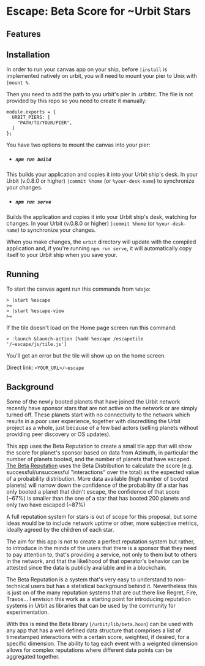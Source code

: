 # Escape: Beta Score for \~Urbit Stars

<!-- [![Header](/images/beta.png)]()

[Video Demo]() -->

## Features


## Installation

In order to run your canvas app on your ship, before `|install` is implemented natively on urbit, you will need to mount your pier to Unix with `|mount %`.

Then you need to add the path to you urbit's pier in .urbitrc. The file is not provided by this repo so you need to create it manually:

```
module.exports = {
  URBIT_PIERS: [
    "PATH/TO/YOUR/PIER",
  ]
};
```

You have two options to mount the canvas into your pier:

- ##### `npm run build`

This builds your application and copies it into your Urbit ship's desk. In your Urbit (v.0.8.0 or higher) `|commit %home` (or `%your-desk-name`) to synchronize your changes.

- ##### `npm run serve`

Builds the application and copies it into your Urbit ship's desk, watching for changes. In your Urbit (v.0.8.0 or higher) `|commit %home` (or `%your-desk-name`) to synchronize your changes.

When you make changes, the `urbit` directory will update with the compiled application and, if you're running `npm run serve`, it will automatically copy itself to your Urbit ship when you save your.

## Running

To start the canvas agent run this commands from `%dojo`:
```
> |start %escape
>=
> |start %escape-view
>=
```

If the tile doesn't load on the Home page screen run this command:

```
> :launch &launch-action [%add %escape /escapetile '/~escape/js/tile.js']
```
<!-- <img src="/images/tile.png" width="180"> -->

You'll get an error but the tile will show up on the home screen.

Direct link: `<YOUR_URL>/~escape`

## Background

Some of the newly booted planets that have joined the Urbit network recently have sponsor stars that are not active on the network or are simply turned off. These planets start with no connectivity to the network which results in a poor user experience, together with discrediting the Urbit project as a whole, just because of a few bad actors (selling planets without providing peer discovery or OS updates).

This app uses the Beta Reputation to create a small tile app that will show the score for planet's sponsor based on data from Azimuth, in particular the number of planets booted, and the number of planets that have escaped. [The Beta Reputation](https://www.csee.umbc.edu/~msmith27/readings/public/josang-2002a.pdf) uses the Beta Distribution to calculate the score (e.g. successful/unsuccessful "interactions" over the total) as the expected value of a probability distribution. More data available (high number of booted planets) will narrow down the confidence of the probability (if a star has only booted a planet that didn't escape, the confidence of that score (~67%) is smaller than the one of a star that has booted 200 planets and only two have escaped (~87%)

A full reputation system for stars is out of scope for this proposal, but some ideas would be to include network uptime or other, more subjective metrics, ideally agreed by the children of each star.

The aim for this app is not to create a perfect reputation system but rather, to introduce in the minds of the users that there is a sponsor that they need to pay attention to, that's providing a service, not only to them but to others in the network, and that the likelihood of that operator's behavior can be attested since the data is publicly available and in a blockchain.

The Beta Reputation is a system that's very easy to understand to non-technical users but has a statistical background behind it. Nevertheless this is just on of the many reputation systems that are out there like Regret, Fire, Travos… I envision this work as a starting point for introducing reputation systems in Urbit as libraries that can be used by the community for experimentation.

With this is mind the Beta library (`/urbit/lib/beta.hoon`) can be used with any app that has a well defined data structure that comprises a list of timestamped interactions with a certain score, weighted, if desired, for a specific dimension. The ability to tag each event with a weignted dimension allows for complex reputations where different data points can be aggregated together.
